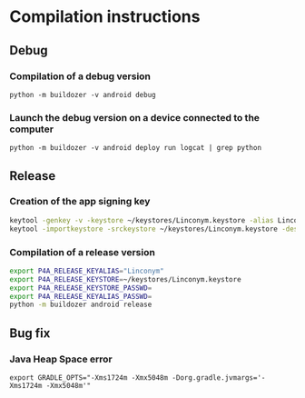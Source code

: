 # Compilation instructions

## Debug

### Compilation of a debug version

`python -m buildozer -v android debug`

### Launch the debug version on a device connected to the computer

`python -m buildozer -v android deploy run logcat | grep python`

## Release

### Creation of the app signing key

```bash
keytool -genkey -v -keystore ~/keystores/Linconym.keystore -alias Linconym -keyalg RSA -keysize 2048 -validity 10000
keytool -importkeystore -srckeystore ~/keystores/Linconym.keystore -destkeystore ~/keystores/Linconym.keystore -deststoretype pkcs12
```

### Compilation of a release version

```bash
export P4A_RELEASE_KEYALIAS="Linconym"
export P4A_RELEASE_KEYSTORE=~/keystores/Linconym.keystore
export P4A_RELEASE_KEYSTORE_PASSWD=
export P4A_RELEASE_KEYALIAS_PASSWD=
python -m buildozer android release
```

## Bug fix

### Java Heap Space error

`export GRADLE_OPTS="-Xms1724m -Xmx5048m -Dorg.gradle.jvmargs='-Xms1724m -Xmx5048m'"`